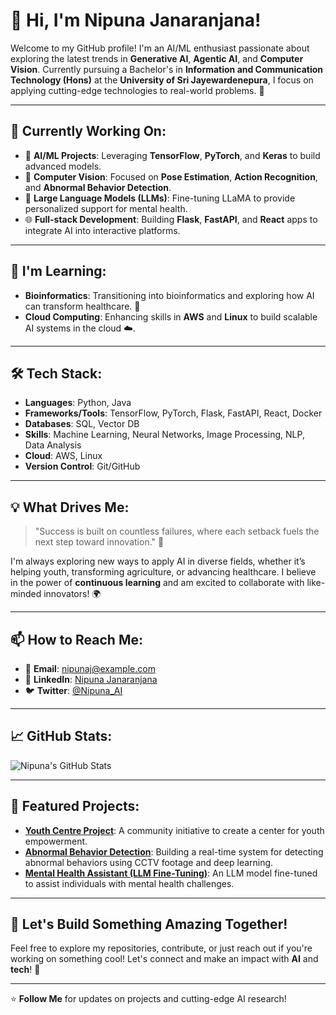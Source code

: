 
# 👋 Hi, I'm Nipuna Janaranjana!

Welcome to my GitHub profile! I'm an AI/ML enthusiast passionate about exploring the latest trends in **Generative AI**, **Agentic AI**, and **Computer Vision**. Currently pursuing a Bachelor's in **Information and Communication Technology (Hons)** at the **University of Sri Jayewardenepura**, I focus on applying cutting-edge technologies to real-world problems. 🚀

---

## 🔭 Currently Working On:
- 🧠 **AI/ML Projects**: Leveraging **TensorFlow**, **PyTorch**, and **Keras** to build advanced models.
- 🎥 **Computer Vision**: Focused on **Pose Estimation**, **Action Recognition**, and **Abnormal Behavior Detection**.
- 🤖 **Large Language Models (LLMs)**: Fine-tuning LLaMA to provide personalized support for mental health.
- 🌐 **Full-stack Development**: Building **Flask**, **FastAPI**, and **React** apps to integrate AI into interactive platforms.

---

## 🌱 I'm Learning:
- **Bioinformatics**: Transitioning into bioinformatics and exploring how AI can transform healthcare. 🧬
- **Cloud Computing**: Enhancing skills in **AWS** and **Linux** to build scalable AI systems in the cloud ☁️.

---

## 🛠️ Tech Stack:
- **Languages**: Python, Java
- **Frameworks/Tools**: TensorFlow, PyTorch, Flask, FastAPI, React, Docker
- **Databases**: SQL, Vector DB
- **Skills**: Machine Learning, Neural Networks, Image Processing, NLP, Data Analysis
- **Cloud**: AWS, Linux
- **Version Control**: Git/GitHub

---

## 💡 What Drives Me:
> "Success is built on countless failures, where each setback fuels the next step toward innovation." 💪

I'm always exploring new ways to apply AI in diverse fields, whether it’s helping youth, transforming agriculture, or advancing healthcare. I believe in the power of **continuous learning** and am excited to collaborate with like-minded innovators! 🌍

---

## 📫 How to Reach Me:
- 📧 **Email**: nipunaj@example.com
- 💼 **LinkedIn**: [Nipuna Janaranjana](https://linkedin.com/in/nipunajanaranjana)
- 🐦 **Twitter**: [@Nipuna_AI](https://twitter.com/nipunajanaranjana)

---

## 📈 GitHub Stats:
![Nipuna's GitHub Stats](https://github-readme-stats.vercel.app/api?username=nipunajanaranjana&show_icons=true&hide_title=true&count_private=true&hide=prs&theme=radical)

---

## 💼 Featured Projects:
- **[Youth Centre Project](https://github.com/nipunajanaranjana/youth-centre)**: A community initiative to create a center for youth empowerment.
- **[Abnormal Behavior Detection](https://github.com/nipunajanaranjana/abnormal-behavior-detection)**: Building a real-time system for detecting abnormal behaviors using CCTV footage and deep learning.
- **[Mental Health Assistant (LLM Fine-Tuning)](https://github.com/nipunajanaranjana/mental-health-assistant)**: An LLM model fine-tuned to assist individuals with mental health challenges.

---

## 🚀 Let's Build Something Amazing Together!
Feel free to explore my repositories, contribute, or just reach out if you're working on something cool! Let's connect and make an impact with **AI** and **tech**! 🌟

---

⭐ **Follow Me** for updates on projects and cutting-edge AI research!
